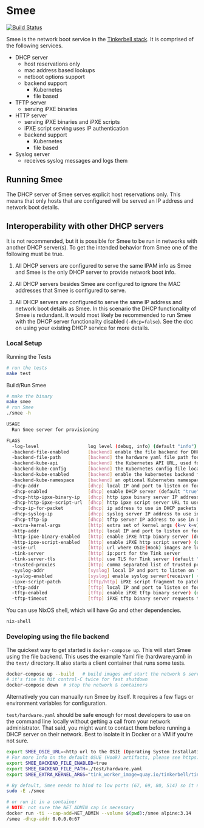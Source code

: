 # Smee

[![Build Status](https://github.com/tinkerbell/smee/workflows/For%20each%20commit%20and%20PR/badge.svg)](https://github.com/tinkerbell/smee/actions?query=workflow%3A%22For+each+commit+and+PR%22+branch%3Amain)

Smee is the network boot service in the [Tinkerbell stack](https://tinkerbell.org). It is comprised of the following services.

- DHCP server
  - host reservations only
  - mac address based lookups
  - netboot options support
  - backend support
    - Kubernetes
    - file based
- TFTP server
  - serving iPXE binaries
- HTTP server
  - serving iPXE binaries and iPXE scripts
  - iPXE script serving uses IP authentication
  - backend support
    - Kubernetes
    - file based
- Syslog server
  - receives syslog messages and logs them

## Running Smee

The DHCP server of Smee serves explicit host reservations only. This means that only hosts that are configured will be served an IP address and network boot details.

## Interoperability with other DHCP servers

It is not recommended, but it is possible for Smee to be run in networks with another DHCP server(s). To get the intended behavior from Smee one of the following must be true.

1. All DHCP servers are configured to serve the same IPAM info as Smee and Smee is the only DHCP server to provide network boot info.

1. All DHCP servers besides Smee are configured to ignore the MAC addresses that Smee is configured to serve.

1. All DHCP servers are configured to serve the same IP address and network boot details as Smee. In this scenario the DHCP functionality of Smee is redundant. It would most likely be recommended to run Smee with the DHCP server functionality disabled (`-dhcp=false`). See the doc on using your existing DHCP service for more details.

### Local Setup

Running the Tests

```bash
# run the tests
make test
```

Build/Run Smee

```bash
# make the binary
make smee
# run Smee
./smee -h

USAGE
  Run Smee server for provisioning

FLAGS
  -log-level                  log level (debug, info) (default "info")
  -backend-file-enabled       [backend] enable the file backend for DHCP and the HTTP iPXE script (default "false")
  -backend-file-path          [backend] the hardware yaml file path for the file backend
  -backend-kube-api           [backend] the Kubernetes API URL, used for in-cluster client construction, kube backend only
  -backend-kube-config        [backend] the Kubernetes config file location, kube backend only
  -backend-kube-enabled       [backend] enable the kubernetes backend for DHCP and the HTTP iPXE script (default "true")
  -backend-kube-namespace     [backend] an optional Kubernetes namespace override to query hardware data from, kube backend only
  -dhcp-addr                  [dhcp] local IP and port to listen on for DHCP requests (default "0.0.0.0:67")
  -dhcp-enabled               [dhcp] enable DHCP server (default "true")
  -dhcp-http-ipxe-binary-ip   [dhcp] http ipxe binary server IP address to use in DHCP packets (default "http://172.17.0.2:8080/ipxe/")
  -dhcp-http-ipxe-script-url  [dhcp] http ipxe script server URL to use in DHCP packets (default "http://172.17.0.2/auto.ipxe")
  -dhcp-ip-for-packet         [dhcp] ip address to use in DHCP packets (opt 54, etc) (default "172.17.0.2")
  -dhcp-syslog-ip             [dhcp] syslog server IP address to use in DHCP packets (opt 7) (default "172.17.0.2")
  -dhcp-tftp-ip               [dhcp] tftp server IP address to use in DHCP packets (opt 66, etc) (default "172.17.0.2:69")
  -extra-kernel-args          [http] extra set of kernel args (k=v k=v) that are appended to the kernel cmdline iPXE script
  -http-addr                  [http] local IP and port to listen on for iPXE http script requests (default "172.17.0.2:80")
  -http-ipxe-binary-enabled   [http] enable iPXE http binary server (default "true")
  -http-ipxe-script-enabled   [http] enable iPXE http script server) (default "true")
  -osie-url                   [http] url where OSIE(Hook) images are located
  -tink-server                [http] ip:port for the Tink server
  -tink-server-tls            [http] use TLS for Tink server (default "false")
  -trusted-proxies            [http] comma separated list of trusted proxies
  -syslog-addr                [syslog] local IP and port to listen on for syslog messages (default "172.17.0.2:514")
  -syslog-enabled             [syslog] enable syslog server(receiver) (default "true")
  -ipxe-script-patch          [tftp/http] iPXE script fragment to patch into served iPXE binaries served via TFTP or HTTP
  -tftp-addr                  [tftp] local IP and port to listen on for iPXE tftp binary requests (default "172.17.0.2:69")
  -tftp-enabled               [tftp] enable iPXE tftp binary server) (default "true")
  -tftp-timeout               [tftp] iPXE tftp binary server requests timeout (default "5s")
```

You can use NixOS shell, which will have Go and other dependencies.

`nix-shell`

### Developing using the file backend

The quickest way to get started is `docker-compose up`. This will start Smee using the file backend. This uses the example Yaml file (hardware.yaml) in the `test/` directory. It also starts a client container that runs some tests.

```sh
docker-compose up --build   # build images and start the network & services
# it's fine to hit control-C twice for fast shutdown
docker-compose down  # stop the network & containers
```

Alternatively you can manually run Smee by itself. It requires a few
flags or environment variables for configuration.

`test/hardware.yaml` should be safe enough for most developers to
use on the command line locally without getting a call from your network
administrator. That said, you might want to contact them before running a DHCP
server on their network. Best to isolate it in Docker or a VM if you're not
sure.

```sh
export SMEE_OSIE_URL=<http url to the OSIE (Operating System Installation Environment) artifacts>
# For more info on the default OSUE (Hook) artifacts, please see https://github.com/tinkerbell/hook
export SMEE_BACKEND_FILE_ENABLED=true
export SMEE_BACKEND_FILE_PATH=./test/hardware.yaml
export SMEE_EXTRA_KERNEL_ARGS="tink_worker_image=quay.io/tinkerbell/tink-worker:latest"

# By default, Smee needs to bind to low ports (67, 69, 80, 514) so it needs root.
sudo -E ./smee

# or run it in a container
# NOTE: not sure the NET_ADMIN cap is necessary
docker run -ti --cap-add=NET_ADMIN --volume $(pwd):/smee alpine:3.14
/smee -dhcp-addr 0.0.0.0:67
```
